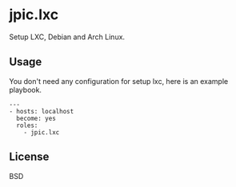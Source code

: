 jpic.lxc
========

Setup LXC, Debian and Arch Linux.

Usage
-----

You don't need any configuration for setup lxc, here is an example playbook.

```
---
- hosts: localhost
  become: yes
  roles:
    - jpic.lxc
```



License
-------

BSD
